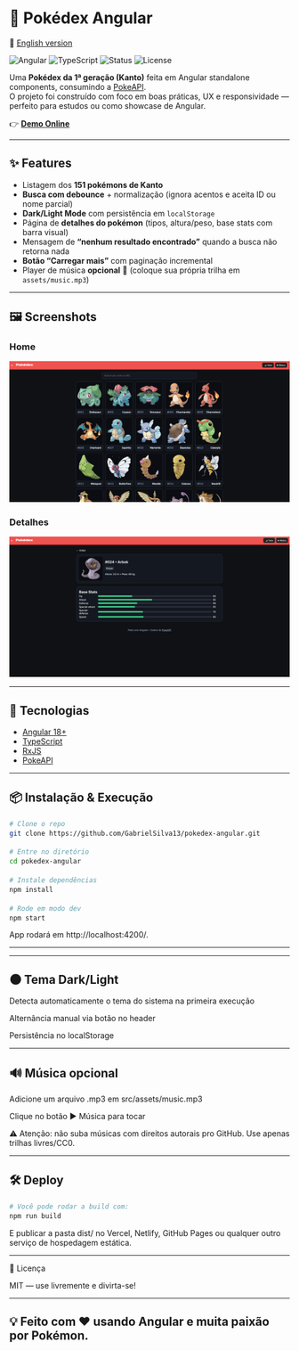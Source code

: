 # 📖 Pokédex Angular

📘 [English version](README.en.md)

![Angular](https://img.shields.io/badge/Angular-18-red?logo=angular)
![TypeScript](https://img.shields.io/badge/TypeScript-5-blue?logo=typescript)
![Status](https://img.shields.io/badge/status-online-brightgreen)
![License](https://img.shields.io/badge/license-MIT-lightgrey)

Uma **Pokédex da 1ª geração (Kanto)** feita em Angular standalone components, consumindo a [PokeAPI](https://pokeapi.co/).  
O projeto foi construído com foco em boas práticas, UX e responsividade — perfeito para estudos ou como showcase de Angular.

👉 **[Demo Online](https://pokedex-kanto-ten.vercel.app/)**

---

## ✨ Features

- Listagem dos **151 pokémons de Kanto**
- **Busca com debounce** + normalização (ignora acentos e aceita ID ou nome parcial)
- **Dark/Light Mode** com persistência em `localStorage`
- Página de **detalhes do pokémon** (tipos, altura/peso, base stats com barra visual)
- Mensagem de **“nenhum resultado encontrado”** quando a busca não retorna nada
- **Botão “Carregar mais”** com paginação incremental
- Player de música **opcional** 🎵 (coloque sua própria trilha em `assets/music.mp3`)

---

## 🖼️ Screenshots

### Home

![Home Screenshot](https://github.com/GabrielSilva13/pokedex-kanto/blob/master/screenshots/home.png)

### Detalhes

![Detail Screenshot](https://github.com/GabrielSilva13/pokedex-kanto/blob/master/screenshots/detail.png)

---

## 🚀 Tecnologias

- [Angular 18+](https://angular.dev/)
- [TypeScript](https://www.typescriptlang.org/)
- [RxJS](https://rxjs.dev/)
- [PokeAPI](https://pokeapi.co/)

---

## 📦 Instalação & Execução

```bash
# Clone o repo
git clone https://github.com/GabrielSilva13/pokedex-angular.git

# Entre no diretório
cd pokedex-angular

# Instale dependências
npm install

# Rode em modo dev
npm start
```

App rodará em http://localhost:4200/.

---

---

## 🌑 Tema Dark/Light

Detecta automaticamente o tema do sistema na primeira execução

Alternância manual via botão no header

Persistência no localStorage

---

## 🔊 Música opcional

Adicione um arquivo .mp3 em src/assets/music.mp3

Clique no botão ▶︎ Música para tocar

⚠️ Atenção: não suba músicas com direitos autorais pro GitHub.
Use apenas trilhas livres/CC0.

---

## 🛠️ Deploy

```bash
# Você pode rodar a build com:
npm run build

```

E publicar a pasta dist/ no Vercel, Netlify, GitHub Pages ou qualquer outro serviço de hospedagem estática.

---

📜 Licença

MIT
— use livremente e divirta-se!

---

## 💡 Feito com ❤️ usando Angular e muita paixão por Pokémon.




